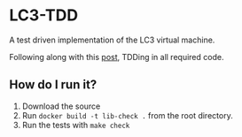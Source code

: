 # LC3-TDD
A test driven implementation of the LC3 virtual machine. 

Following along with this [post](https://www.jmeiners.com/lc3-vm/), TDDing in all required code.

## How do I run it? 

1. Download the source
2. Run `docker build -t lib-check .` from the root directory.
3. Run the tests with `make check`

